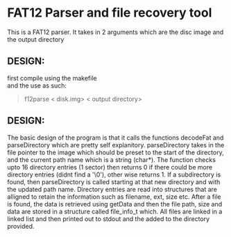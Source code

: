 # FAT12 Parser and file recovery tool

This is a FAT12 parser. It takes in 2 arguments which are the disc image and the output
directory

DESIGN:
--------
first compile using the makefile  
and the use as such:  
> f12parse < disk.img> < output directory>


DESIGN:
--------

The basic design of the program is that it calls the functions decodeFat and parseDirectory
which are pretty self explanitory. parseDirectory takes in the file pointer to the image
which should be preset to the start of the directory, and the current path name which is a
string (char*). The function checks upto 16 directory entries (1 sector) then returns 0
if there could be more directory entries (didnt find a '\0'), other wise returns 1. If
a subdirectory is found, then parseDirectory is called starting at that new directory and
with the updated path name. Directory entries are read into structures that are alligned to
retain the information such as filename, ext, size etc. After a file is found, the data is
retrieved using getData and then the file path, size and data are stored in a structure
called file_info_t which. All files are linked in a linked list and then printed out 
to stdout and the added to the directory provided.
